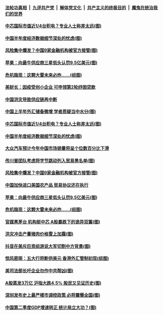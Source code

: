 ####  [法轮功真相](../../../../basic/blob/master/README.md?t=07181802) &nbsp;|&nbsp; [九评共产党](../../../../9ping.md/blob/master/README.md?t=07181802) &nbsp;|&nbsp; [解体党文化](../../../../jtdwh.md/blob/master/README.md?t=07181802)  &nbsp;|&nbsp; [共产主义的终极目的](../../../../gczydzjmd.md/blob/master/README.md?t=07181802) &nbsp;|&nbsp; [魔鬼在统治我们的世界](../../../../mgztzwmdsj.md/blob/master/README.md?t=07181802) 

#### [中芯国际市值近1/4台积电？专业人士称差太远(图)](../pages/p5/940069.md?t=07181802) 

#### [中国半年度经济数据细节深处的忧虑(图)](../pages/p5/940056.md?t=07181802) 

#### [风险集中爆发？中国9家金融机构被官方接管(图)](../pages/p5/940032.md?t=07181802) 


#### [苹果：向最牛供应商三星低头认罚9.5亿美元(图)](../pages/p5/939976.md?t=07181802) 

#### [危机隐现：这颗大雷未来必炸……(组图)](../pages/p5/939957.md?t=07181802) 

#### [美财长：因疫受创小企业 可申领第2轮纾困贷款](../pages/p5/940081.md?t=07181802) 

#### [中国洪灾导致供应链再中断](../pages/p5/940080.md?t=07181802) 

#### [中国上半年外汇储备微增 学者质疑当中水分(图)](../pages/p5/940052.md?t=07181802) 

#### [中芯国际市值近1/4台积电？专业人士称差太远(图)](../pages/p5/940069.md?t=07181802) 

#### [中国半年度经济数据细节深处的忧虑(图)](../pages/p5/940056.md?t=07181802) 

#### [大众汽车预计今年中国市场销量将呈个位数百分比下滑](../pages/p5/940042.md?t=07181802) 

#### [传川普团队考虑将字节跳动列入贸易黑名单(图)](../pages/p5/940040.md?t=07181802) 

#### [风险集中爆发？中国9家金融机构被官方接管(图)](../pages/p5/940032.md?t=07181802) 


#### [中国加快进口美国农产品 贸易协议还在执行](../pages/p5/940027.md?t=07181802) 

#### [苹果：向最牛供应商三星低头认罚9.5亿美元(图)](../pages/p5/939976.md?t=07181802) 

#### [危机隐现：这颗大雷未来必炸……(组图)](../pages/p5/939957.md?t=07181802) 

#### [官媒黑茅台 机构挺中芯 A股暴跌下的诡异双簧(图)](../pages/p5/939959.md?t=07181802) 

#### [洪灾冲击产量猪肉价格雪上加霜(图)](../pages/p5/939970.md?t=07181802) 

#### [抖音在美斥巨资组游说大军切割中方背景(图)](../pages/p5/939963.md?t=07181802) 

#### [惊风密雨：五大行将断供美元 香港外汇管制初现(组图)](../pages/p5/939953.md?t=07181802) 

#### [美司法部长吁企业勿作中共帮凶(图)](../pages/p5/939958.md?t=07181802) 

#### [A股蒸发3万亿 沪指大跌4.5% 股民又见证历史(图)](../pages/p5/939937.md?t=07181802) 

#### [深圳发布史上最严楼市调控政策 必将震慑全国(图)](../pages/p5/939929.md?t=07181802) 

#### [中国第二季度GDP增速转正 统计局立大功？(图)](../pages/p5/939926.md?t=07181802) 

